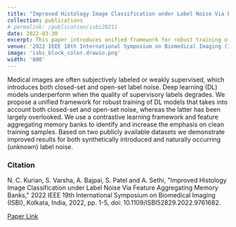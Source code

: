 ```yaml
---
title: "Improved Histology Image Classification under Label Noise Via Feature Aggregating Memory Banks"
collection: publications
# permalink: /publication/isbi20211
date: 2022-03-30
excerpt: This paper introduces unified framework for robust training of Deep Learning models that takes into account both closed-set and open-set noise.
venue: '2022 IEEE 18th International Symposium on Biomedical Imaging (ISBI)'
image: 'isbi_block_color.drawio.png'
width: '800'
---
```

Medical images are often subjectively labeled or weakly supervised, which introduces both closed-set and open-set label noise. Deep learning (DL) models underperform when the quality of supervisory labels degrades. We propose a unified framework for robust training of DL models that takes into account both closed-set and open-set noise, whereas the latter has been largely overlooked. We use a contrastive learning framework and feature aggregating memory banks to identify and increase the emphasis on clean training samples. Based on two publicly available datasets we demonstrate improved results for both synthetically introduced and naturally occurring (unknown) label noise.

### Citation 

N. C. Kurian, S. Varsha, A. Bajpai, S. Patel and A. Sethi, "Improved Histology Image Classification under Label Noise Via Feature Aggregating Memory Banks," 2022 IEEE 19th International Symposium on Biomedical Imaging (ISBI), Kolkata, India, 2022, pp. 1-5, doi: 10.1109/ISBI52829.2022.9761682.

[Paper Link](https://ieeexplore.ieee.org/abstract/document/9761682)
